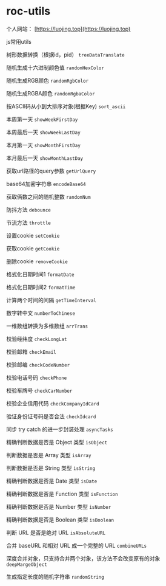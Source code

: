# roc-utils


个人网站： [https://luojing.top](https://luojing.top)


js常用utils

树形数据转换（根据id，pid） `treeDataTranslate`

随机生成十六进制颜色值 `randomHexColor`

随机生成RGB颜色 `randomRgbColor`

随机生成RGBA颜色 `randomRgbaColor`

按ASCII码从小到大排序对象(根据Key) `sort_ascii`

本周第一天 `showWeekFirstDay`

本周最后一天 `showWeekLastDay`

本月第一天 `showMonthFirstDay`

本月最后一天 `showMonthLastDay`

获取url路径的query参数 `getUrlQuery`

base64加密字符串 `encodeBase64`

获取俩数之间的随机整数 `randomNum`

防抖方法 `debounce`

节流方法 `throttle`

设置cookie `setCookie`

获取cookie `getCookie`

删除cookie `removeCookie`

格式化日期时间1 `formatDate`

格式化日期时间2 `formatTime`

计算两个时间的间隔 `getTimeInterval`

数字转中文 `numberToChinese`

一维数组转换为多维数组 `arrTrans`

校验经纬度 `checkLongLat`

校验邮箱 `checkEmail`

校验邮编 `checkCodeNumber`

校验电话号码 `checkPhone`

校验车牌号 `checkCarNumber`

校验企业信用代码 `checkCompanyIdCard`

验证身份证号码是否合法 `checkIdcard`

同步 try catch 的进一步封装处理 `asyncTasks`

精确判断数据是否是 Object 类型 `isObject`

判断数据是否是 Array 类型 `isArray`

判断数据是否是 String 类型 `isString`

精确判断数据是否是 Date 类型 `isDate`

精确判断数据是否是 Function 类型 `isFunction`

精确判断数据是否是 Number 类型 `isNumber`

精确判断数据是否是 Boolean 类型 `isBoolean`

判断 URL 是否是绝对 URL `isAbsoluteURL`

合并 baseURL 和相对 URL 成一个完整的 URL `combineURLs`

深度合并对象，只支持合并两个对象，该方法不会改变原有的对象 `deepMargeObject`

生成指定长度的随机字符串 `randomString`
